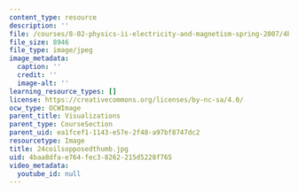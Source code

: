 ```yaml
---
content_type: resource
description: ''
file: /courses/8-02-physics-ii-electricity-and-magnetism-spring-2007/4baa8dfae764fec38262215d5228f765_24coilsopposedthumb.jpg
file_size: 8946
file_type: image/jpeg
image_metadata:
  caption: ''
  credit: ''
  image-alt: ''
learning_resource_types: []
license: https://creativecommons.org/licenses/by-nc-sa/4.0/
ocw_type: OCWImage
parent_title: Visualizations
parent_type: CourseSection
parent_uid: ea1fcef1-1143-e57e-2f48-a97bf8747dc2
resourcetype: Image
title: 24coilsopposedthumb.jpg
uid: 4baa8dfa-e764-fec3-8262-215d5228f765
video_metadata:
  youtube_id: null
---
```


